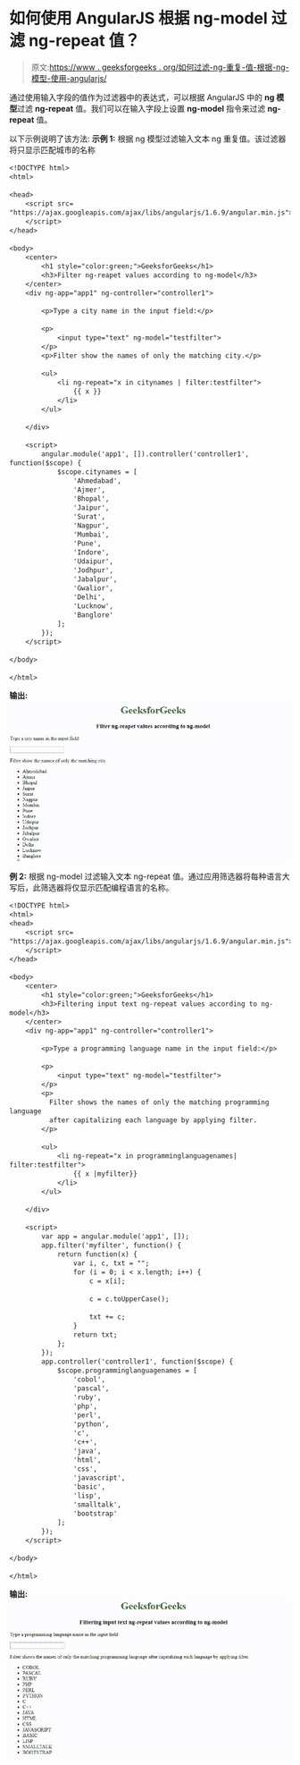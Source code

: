 # 如何使用 AngularJS 根据 ng-model 过滤 ng-repeat 值？

> 原文:[https://www . geeksforgeeks . org/如何过滤-ng-重复-值-根据-ng-模型-使用-angularjs/](https://www.geeksforgeeks.org/how-to-filter-ng-repeat-values-according-to-ng-model-using-angularjs/)

通过使用输入字段的值作为过滤器中的表达式，可以根据 AngularJS 中的 **ng 模型**过滤 **ng-repeat** 值。我们可以在输入字段上设置 **ng-model** 指令来过滤 **ng-repeat** 值。

以下示例说明了该方法:
**示例 1:** 根据 ng 模型过滤输入文本 ng 重复值。该过滤器将只显示匹配城市的名称

```
<!DOCTYPE html>
<html>

<head>
    <script src=
"https://ajax.googleapis.com/ajax/libs/angularjs/1.6.9/angular.min.js">
    </script>
</head>

<body>
    <center>
        <h1 style="color:green;">GeeksforGeeks</h1>
        <h3>Filter ng-reapet values according to ng-model</h3>
    </center>
    <div ng-app="app1" ng-controller="controller1">

        <p>Type a city name in the input field:</p>

        <p>
            <input type="text" ng-model="testfilter">
        </p>
        <p>Filter show the names of only the matching city.</p>

        <ul>
            <li ng-repeat="x in citynames | filter:testfilter">
                {{ x }}
            </li>
        </ul>

    </div>

    <script>
        angular.module('app1', []).controller('controller1', function($scope) {
            $scope.citynames = [
                'Ahmedabad',
                'Ajmer',
                'Bhopal',
                'Jaipur',
                'Surat',
                'Nagpur',
                'Mumbai',
                'Pune',
                'Indore',
                'Udaipur',
                'Jodhpur',
                'Jabalpur',
                'Gwalior',
                'Delhi',
                'Lucknow',
                'Banglore'
            ];
        });
    </script>

</body>

</html>
```

**输出:**
![](img/a4eceb8f5595a4dacd67bab03c6bae4e.png)

**例 2:** 根据 ng-model 过滤输入文本 ng-repeat 值。通过应用筛选器将每种语言大写后，此筛选器将仅显示匹配编程语言的名称。

```
<!DOCTYPE html>
<html>
<head>
    <script src=
"https://ajax.googleapis.com/ajax/libs/angularjs/1.6.9/angular.min.js">
    </script>
</head>

<body>
    <center>
        <h1 style="color:green;">GeeksforGeeks</h1>
        <h3>Filtering input text ng-repeat values according to ng-model</h3>
    </center>
    <div ng-app="app1" ng-controller="controller1">

        <p>Type a programming language name in the input field:</p>

        <p>
            <input type="text" ng-model="testfilter">
        </p>
        <p>
          Filter shows the names of only the matching programming language
          after capitalizing each language by applying filter.
        </p>

        <ul>
            <li ng-repeat="x in programminglanguagenames| filter:testfilter">
                {{ x |myfilter}}
            </li>
        </ul>

    </div>

    <script>
        var app = angular.module('app1', []);
        app.filter('myfilter', function() {
            return function(x) {
                var i, c, txt = "";
                for (i = 0; i < x.length; i++) {
                    c = x[i];

                    c = c.toUpperCase();

                    txt += c;
                }
                return txt;
            };
        });
        app.controller('controller1', function($scope) {
            $scope.programminglanguagenames = [
                'cobol',
                'pascal',
                'ruby',
                'php',
                'perl',
                'python',
                'c',
                'c++',
                'java',
                'html',
                'css',
                'javascript',
                'basic',
                'lisp',
                'smalltalk',
                'bootstrap'
            ];
        });
    </script>

</body>

</html>
```

**输出:**
![](img/a6f762449d0ca5dbed4d0c888324d1fa.png)